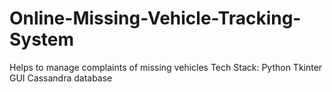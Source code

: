 # Online-Missing-Vehicle-Tracking-System
Helps to manage complaints of missing vehicles
Tech Stack:
Python Tkinter GUI
Cassandra database
